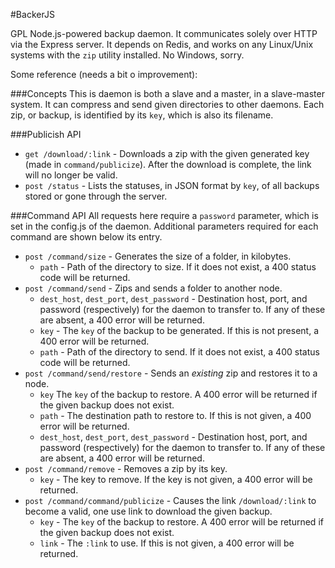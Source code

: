 #BackerJS

GPL Node.js-powered backup daemon. It communicates solely over HTTP via the Express server. It depends on Redis, and works on any Linux/Unix systems with the `zip` utility installed. No Windows, sorry.

Some reference (needs a bit o improvement):

###Concepts
This is daemon is both a slave and a master, in a slave-master system. It can compress and send given directories to other daemons. Each zip, or backup, is identified by its `key`, which is also its filename.

###Publicish API

* `get /download/:link` - Downloads a zip with the given generated key (made in `command/publicize`). After the download is complete, the link will no longer be valid.
* `post /status` - Lists the statuses, in JSON format by `key`, of all backups stored or gone through the server.

###Command API
All requests here require a `password` parameter, which is set in the config.js of the daemon. Additional parameters required for each command are shown below its entry.

* `post /command/size` - Generates the size of a folder, in kilobytes.
  * `path` - Path of the directory to size. If it does not exist, a 400 status code will be returned.
* `post /command/send` - Zips and sends a folder to another node.
  * `dest_host`, `dest_port`, `dest_password` - Destination host, port, and password (respectively) for the daemon to transfer to. If any of these are absent, a 400 error will be returned.
  * `key` - The `key` of the backup to be generated. If this is not present, a 400 error will be returned.
  * `path` - Path of the directory to send. If it does not exist, a 400 status code will be returned.
* `post /command/send/restore` - Sends an *existing* zip and restores it to a node.
  * `key` The `key` of the backup to restore. A 400 error will be returned if the given backup does not exist.
  * `path` - The destination path to restore to. If this is not given, a 400 error will be returned.
  * `dest_host`, `dest_port`, `dest_password` - Destination host, port, and password (respectively) for the daemon to transfer to. If any of these are absent, a 400 error will be returned.
* `post /command/remove` - Removes a zip by its key.
  * `key` - The key to remove. If the key is not given, a 400 error will be returned.
* `post /command/command/publicize` - Causes the link `/download/:link` to become a valid, one use link to download the given backup.
  * `key` - The `key` of the backup to restore. A 400 error will be returned if the given backup does not exist.
  * `link` - The `:link` to use. If this is not given, a 400 error will be returned.